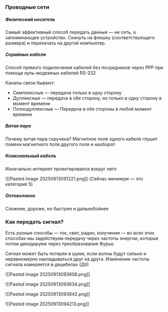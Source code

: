 ### Проводные сети
##### Физический носитель

Самый эффективный способ передать данные — не сеть, а запоминающее устройство. Скинуть на флешку (соответствующего размера) и перекачать на другой компьютер. 
##### Серийные кабели 

Способ прямого подключения кабелей без посредников через PPP при помощи нуль-модемных кабелей RS-232

Каналы связи бывают:
- Симплексные — передача только в одну сторону
- Дуплексные — передача в обе сторону, но только в одну сторону в момент времени
- Полнодуплексные — Передача в обе стороны в любой момент времени
##### Витая пара

Почему витая пара скручена? Магнитное поле одного кабеля глушит помехи магнитного поля другого поля и наоборот
##### Коаксиальный кабель

Изначально интернет проектировался вокруг него

![[Pasted image 20250913091221.png]]
(Сейчас минимум — это категория 5)
##### Оптоволокно

Сложнее, дороже, но быстрее и дальнобойнее

### Как передать сигнал?

Есть разные способы — ток, свет, радио, излучение — во всех этих способах мы задействуем передачу через частоты энергии, которые потом декодируем через преобразование Фурье. 

Сигнал может быть потерян в шуме, если волны будут сильно и неравномерно накладываться друг на друга. Изменение частоты сигнала измеряется в децибелах (Дб)

![[Pasted image 20250913093608.png]]

![[Pasted image 20250913093634.png]]

![[Pasted image 20250913093842.png]]

![[Pasted image 20250913094213.png]]


